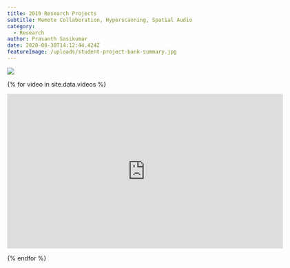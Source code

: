 ```yaml
---
title: 2019 Research Projects
subtitle: Remote Collaboration, Hyperscanning, Spatial Audio
category:
  - Research
author: Prasanth Sasikumar
date: 2020-06-30T14:12:44.424Z
featureImage: /uploads/student-project-bank-summary.jpg
---
```

![](/uploads/student-project-bank-summary.jpg)

{% for video in site.data.videos %}

<iframe id="ytplayer" type="text/html" width="640" height="360" src="https://www.youtube.com/embed/{{video.videoId}}?autoplay=0&origin=http://example.com" frameborder="0"></iframe>

{% endfor %}
